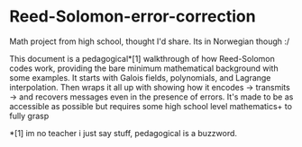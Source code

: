 # Reed-Solomon-error-correction
Math project from high school, thought I'd share. Its in Norwegian though :/

This document is a pedagogical*[1] walkthrough of how Reed-Solomon codes work, providing the bare minimum mathematical background with some examples. It starts with Galois fields, polynomials, and Lagrange interpolation. Then wraps it all up with showing how it encodes -> transmits -> and recovers messages even in the presence of errors. It's made to be as accessible as possible but requires some high school level mathematics+ to fully grasp

*[1] im no teacher i just say stuff, pedagogical is a buzzword.

